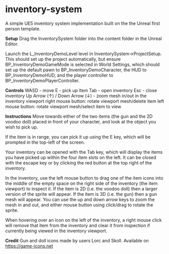 # inventory-system
A simple UE5 inventory system implementation built on the the Unreal first person template.

**Setup**
Drag the InventorySystem folder into the content folder in the Unreal Editor.

Launch the L_InventoryDemoLevel level in InventorySystem->ProjectSetup. This should set up the project automatically, but ensure BP_InventoryDemoGameMode is selected in World Settings, which should set up the default pawn to BP_InventoryDemoCharacter, the HUD to BP_InventoryDemoHUD, and the player controller to BP_InventoryDemoPlayerController.

**Controls**
WASD - move
E - pick up item
Tab - open inventory
Esc - close inventory
Up Arrow (↑) / Down Arrow (↓) - zoom mesh in/out in the inventory viewport
right mouse button: rotate viewport mesh/delete item
left mouse button: rotate viewport mesh/select item to view

**Instructions**
Move towards either of the two items (the gun and the 2D voodoo doll) placed in front of your character, and look at the object you wish to pick up.

If the item is in range, you can pick it up using the E key, which will be prompted in the top-left of the screen.

Your inventory can be opened with the Tab key, which will display the items you have picked up within the four item slots on the left. It can be closed with the escape key or by clicking the red button at the top right of the inventory.

In the inventory, use the left mouse button to drag one of the item icons into the middle of the empty space on the right side of the inventory (the item viewport) to inspect it. If the item is 2D (i.e. the voodoo doll) then a larger version of the sprite will appear. If the item is 3D (i.e. the gun) then a gun mesh will appear. You can use the up and down arrow keys to zoom the mesh in and out, and either mouse button using click/drag to rotate the sprite.

When hovering over an icon on the left of the inventory, a right mouse click will remove that item from the inventory and clear it from inspection if currently being viewed in the inventory viewport.

**Credit**
Gun and doll icons made by users Lorc and Skoll. Available on https://game-icons.net
